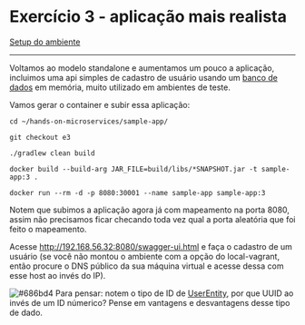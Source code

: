 # Exercício 3 - aplicação mais realista
[Setup do ambiente](https://github.com/luizroos/hands-on-microservices)

---

Voltamos ao modelo standalone e aumentamos um pouco a aplicação, incluimos uma api simples de cadastro de usuário usando um [banco de dados](https://www.h2database.com/html/main.html) em memória, muito utilizado em ambientes de teste. 

Vamos gerar o container e subir essa aplicação: 

```console
cd ~/hands-on-microservices/sample-app/

git checkout e3 

./gradlew clean build

docker build --build-arg JAR_FILE=build/libs/*SNAPSHOT.jar -t sample-app:3 .

docker run --rm -d -p 8080:30001 --name sample-app sample-app:3
```

Notem que subimos a aplicação agora já com mapeamento na porta 8080, assim não precisamos ficar checando toda vez qual a porta aleatória que foi feito o mapeamento.

Acesse http://192.168.56.32:8080/swagger-ui.html e faça o cadastro de um usuário (se você não montou o ambiente com a opção do local-vagrant, então procure o DNS público da sua máquina virtual e acesse dessa com esse host ao invés do IP).

![#686bd4](https://via.placeholder.com/10/686bd4?text=+) Para pensar: notem o tipo de ID de [UserEntity](/sample-app/src/main/java/web/core/user/UserEntity.java), por que UUID ao invés de um ID númerico? Pense em vantagens e desvantagens desse tipo de dado.
